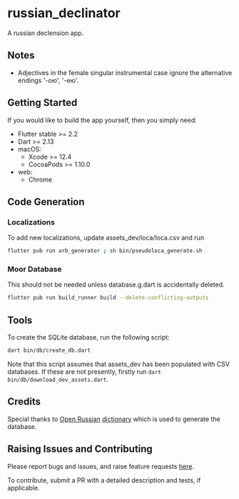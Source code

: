 # russian_declinator

A russian declension app.

## Notes

- Adjectives in the female singular instrumental case ignore the alternative endings '-ою', '-ею'.

## Getting Started

If you would like to build the app yourself, then you simply need:

- Flutter stable >= 2.2
- Dart >= 2.13
- macOS:
    - Xcode >= 12.4
    - CocoaPods >= 1.10.0
- web:
    - Chrome

## Code Generation

### Localizations

To add new localizations, update assets_dev/loca/loca.csv and run

```sh
flutter pub run arb_generator ; sh bin/pseudoloca_generate.sh
```

### Moor Database

This should not be needed unless database.g.dart is accidentally deleted.

```sh
flutter pub run build_runner build --delete-conflicting-outputs
```

## Tools

To create the SQLite database, run the following script:

```sh
dart bin/db/create_db.dart 
```

Note that this script assumes that assets_dev has been populated with CSV databases. If these are not presently, firstly run `dart bin/db/download_dev_assets.dart`.

## Credits

Special thanks to [Open Russian](https://en.openrussian.org/) [dictionary](https://github.com/Badestrand/russian-dictionary) which is used to generate the database.

## Raising Issues and Contributing

Please report bugs and issues, and raise feature requests [here](https://github.com/defuncart/russian_declinator/issues).

To contribute, submit a PR with a detailed description and tests, if applicable.
